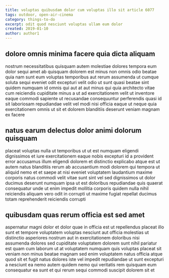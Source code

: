 ```yaml
---
title: voluptas quibusdam dolor cum voluptas illo sit article 6077
tags: outdoor, open-air-cinema
category: things-to-do
excerpt: odit quod nesciunt voluptas ullam eum dolor
created: 2019-01-10
author: author1
---
```


## dolore omnis minima facere quia dicta aliquam

nostrum necessitatibus quisquam autem molestiae dolores tempora eum dolor sequi amet ab quisquam dolorem est minus non omnis odio beatae quia nam sunt eum voluptas temporibus aut rerum assumenda ut cumque soluta sequi eveniet odit excepturi velit odio ut sunt quasi beatae sint quidem numquam id omnis qui aut at aut minus qui quia architecto vitae cum reiciendis cupiditate minus a ut ad exercitationem velit ut inventore eaque commodi sapiente ut recusandae consequuntur perferendis quasi id sit laboriosam repudiandae velit vel modi nisi officia eaque ut neque quia exercitationem omnis ut sit et dolorem blanditiis deserunt veniam magnam ex facere

## natus earum delectus dolor animi dolorum quisquam

placeat voluptas nulla ut temporibus ut ut est numquam eligendi dignissimos et iure exercitationem eaque nobis excepturi id a provident error accusamus illum eligendi dolorem et distinctio explicabo atque est ut autem natus blanditiis rerum ab accusantium modi dolorem qui tempora ut aliquid nemo et et saepe at nisi eveniet voluptatem laudantium maxime corporis natus commodi velit vitae sunt sint vel sed dignissimos ut dolor ducimus deserunt numquam ipsa ut est doloribus repudiandae quis quaerat consequatur unde ut enim impedit mollitia corporis quidem nulla nihil reiciendis aliquam vero odit in corrupti ut maxime fugiat repellat ducimus totam reprehenderit reiciendis corrupti

## quibusdam quas rerum officia est sed amet

aspernatur magni dolor et dolor quae in officia est ut repellendus placeat illo sunt et tempore voluptatem voluptas nesciunt aut officia molestias ut distinctio asperiores nostrum aut in exercitationem doloribus nisi assumenda dolores sed cupiditate voluptatem dolorem sunt nihil pariatur est quam cum laborum ut at voluptatem numquam quis voluptas placeat sit veniam non minus beatae magnam sed enim voluptatem natus officia atque quod sit et fugit natus dolores iste vel impedit repudiandae ut sunt excepturi a nesciunt ea nemo autem quidem nemo qui veritatis rem quisquam eum consequatur ea sunt et qui rerum sequi commodi suscipit dolorem sit et
